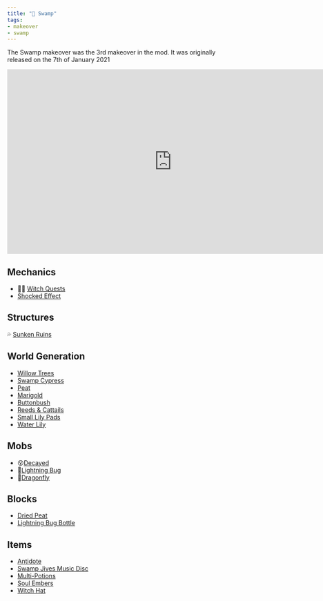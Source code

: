 ```yaml
---
title: "🐸 Swamp"
tags:
- makeover
- swamp
---
```


The Swamp makeover was the 3rd makeover in the mod. It was originally released on the 7th of January 2021
<iframe width="761" height="428" src="https://www.youtube.com/embed/Sc7gUfuUCgM" title="Biome Makeover - Swamp" frameborder="0" allow="accelerometer; autoplay; clipboard-write; encrypted-media; gyroscope; picture-in-picture; web-share" allowfullscreen></iframe>

## Mechanics
- 🧙‍♀️ [Witch Quests](notes/mechanic/witch_quest)
- [Shocked Effect](notes/mechanic/shocked)

## Structures
💦 [Sunken Ruins](notes/structure/sunken_ruins)

## World Generation
- [Willow Trees](notes/generation/willow)
- [Swamp Cypress](notes/generation/swamp_cypress)
- [Peat](notes/block/peat)
- [Marigold](notes/block/marigold)
- [Buttonbush](notes/block/buttonbush)
- [Reeds & Cattails](notes/block/reeds_and_cattails)
- [Small Lily Pads](notes/block/small_lily_pad)
- [Water Lily](notes/block/water_lily)

## Mobs
- 😵[Decayed](notes/mob/decayed)
- 🌟[Lightning Bug](notes/mob/lightning_bug)
- 🐉[Dragonfly](notes/mob/dragonfly)

## Blocks
- [Dried Peat](notes/block/dried_peat)
- [Lightning Bug Bottle](notes/block/lightning_bug_bottle)

## Items
- [Antidote](notes/item/antidote)
- [Swamp Jives Music Disc](notes/item/discs)
- [Multi-Potions](notes/item/multi-potions)
- [Soul Embers](notes/item/soul_embers)
- [Witch Hat](notes/item/witch_hat)

